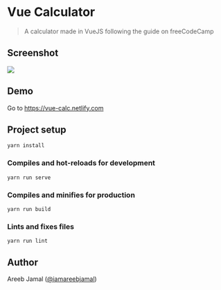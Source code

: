 # Vue Calculator
> A calculator made in VueJS following the guide on freeCodeCamp

## Screenshot

![](https://screenshotscdn.firefoxusercontent.com/images/7a493e1b-7b3d-44fa-88b8-15198576f4a6.png)

## Demo

Go to https://vue-calc.netlify.com

## Project setup
```
yarn install
```

### Compiles and hot-reloads for development
```
yarn run serve
```

### Compiles and minifies for production
```
yarn run build
```

### Lints and fixes files
```
yarn run lint
```

## Author

Areeb Jamal ([@iamareebjamal](https://github.com/iamareebjamal))